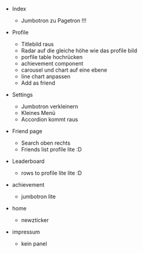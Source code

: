 - Index
  - Jumbotron zu Pagetron !!!

- Profile
  - Titlebild raus
  - Radar auf die gleiche höhe wie das profile bild
  - porfile table hochrücken
  - achievement component
  - carousel und chart auf eine ebene
  - line chart anpassen
  - Add as friend

- Settings
  - Jumbotron verkleinern
  - Kleines Menü
  - Accordion kommt raus

- Friend page
  - Search oben rechts
  - Friends list profile lite :D

- Leaderboard
  - rows to profile lite lite :D

- achievement
  - jumbotron lite

- home
  - newzticker

- impressum
  - kein panel
